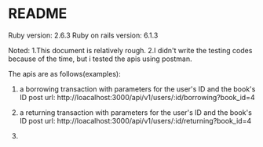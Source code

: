# README

Ruby version: 2.6.3
Ruby on rails version: 6.1.3

Noted: 
1.This document is relatively rough.
2.I didn't write the testing codes because of the time, but i tested the apis using postman.

The apis are as follows(examples):
1. a borrowing transaction with parameters for the user's ID and the book's ID
   post url: http://loacalhost:3000/api/v1/users/:id/borrowing?book_id=4

2. a returning transaction with parameters for the user's ID and the book's ID
   post url: http://loacalhost:3000/api/v1/users/:id/returning?book_id=4

3.


